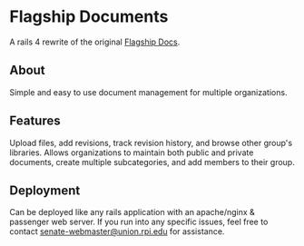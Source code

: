 Flagship Documents
==================

A rails 4 rewrite of the original [Flagship Docs](https://github.com/wtg/flagship_docs). 

About
-----
Simple and easy to use document management for multiple organizations. 

Features
--------
Upload files, add revisions, track revision history, and browse other group's libraries. Allows organizations to maintain both public and private documents, create multiple subcategories, and add members to their group. 

Deployment
----------
Can be deployed like any rails application with an apache/nginx & passenger web server. If you run into any specific issues, feel free to contact senate-webmaster@union.rpi.edu for assistance. 
